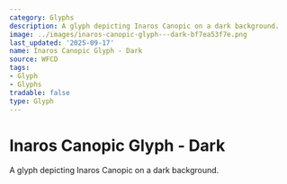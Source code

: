 ```yaml
---
category: Glyphs
description: A glyph depicting Inaros Canopic on a dark background.
image: ../images/inaros-canopic-glyph---dark-bf7ea53f7e.png
last_updated: '2025-09-17'
name: Inaros Canopic Glyph - Dark
source: WFCD
tags:
- Glyph
- Glyphs
tradable: false
type: Glyph
---
```


# Inaros Canopic Glyph - Dark

A glyph depicting Inaros Canopic on a dark background.

